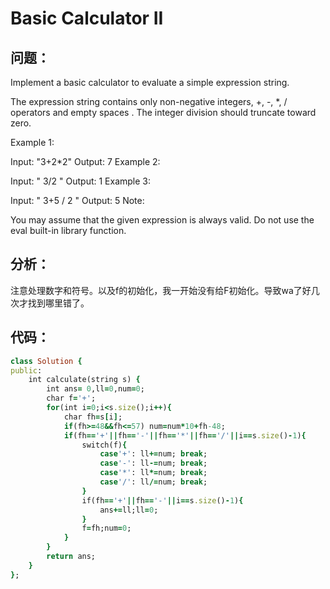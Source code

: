 # Basic Calculator II
## 问题：
Implement a basic calculator to evaluate a simple expression string.

The expression string contains only non-negative integers, +, -, *, / operators and empty spaces . The integer division should truncate toward zero.

Example 1:

Input: "3+2*2"
Output: 7
Example 2:

Input: " 3/2 "
Output: 1
Example 3:

Input: " 3+5 / 2 "
Output: 5
Note:

You may assume that the given expression is always valid.
Do not use the eval built-in library function.
## 分析：
注意处理数字和符号。以及f的初始化，我一开始没有给F初始化。导致wa了好几次才找到哪里错了。<br>
## 代码：
```ruby
class Solution {
public:
    int calculate(string s) {
        int ans= 0,ll=0,num=0;
        char f='+';
        for(int i=0;i<s.size();i++){
            char fh=s[i];
            if(fh>=48&&fh<=57) num=num*10+fh-48;
            if(fh=='+'||fh=='-'||fh=='*'||fh=='/'||i==s.size()-1){
                switch(f){
                    case'+': ll+=num; break;
                    case'-': ll-=num; break;
                    case'*': ll*=num; break;
                    case'/': ll/=num; break;
                } 
                if(fh=='+'||fh=='-'||i==s.size()-1){
                    ans+=ll;ll=0;
                }
                f=fh;num=0;
            } 
        }
        return ans;
    }
};
